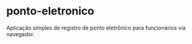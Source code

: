 # ponto-eletronico
Aplicação simples de registro de ponto eletrônico para funcionários via navegador.
